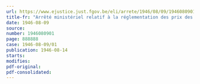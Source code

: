 ```yaml
---
url: https://www.ejustice.just.fgov.be/eli/arrete/1946/08/09/1946080901/justel
title-fr: "Arrêté ministériel relatif à la réglementation des prix des produits de l'Industrie du fer et de l'acier"
date: 1946-08-09
source:
number: 1946080901
page: 888888
case: 1946-08-09/01
publication: 1946-08-14
starts:
modifies:
pdf-original:
pdf-consolidated:
---
```


